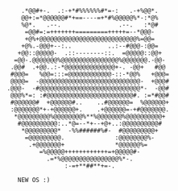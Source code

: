 


                                                                                
                                                                                          
                      


                                                                                              
                                                                                          
                           .*@@#+-.  .:-+*#%%%%%%#*=-:   .-+%@@*.                         
                           @@+:=*@@@@@@#*+==----=+*#%@@@@@%*-:*@%                         
                           %@*.   .--.                .--.   :*@#                         
                            =@@#=:=+++++++=========+++++=--*@@@-                          
                            +@%+@@@@@@@@@@@@@@@@@@@@@@@@@@@%=@@=                          
                           +@%.-@@@+--:..          ..:--#@@@-:@@=                         
                          +@@::@@@@@-  .::--------::.  =@@@@@::@@+                        
                         =@@-.@@@@@@@%@@@@@@@@@@@@@@@@%@@@@@@@.-@@-                       
                        .@@#  .+@@..:-*@@@@@@@@@@@@@@+-. -@@+   #@@                       
                        #@@@=   %@@=:::=@@@@@@@@@@@@-::-*@@%   +@@@=                      
                        @@@@=  -@@@@@@@@@@@@@@@@@@@@@@@@@@@@-  +@@@#                      
                       .@@@-  -#@@@@@@@@@@@@@@@@@@@@@@@@@@@@*-  -@@#                      
                        @@@%*=: :#@@@@@@@@@@@@@@@@@@@@@@@@#. :=*#@@#                      
                        #@@@@@@#  +@@@@@@#..    ..#@@@@@@=  %@@@@@@+                      
                        :@@@@@@@*+-+@@@@@@+.    .+@@@@@@=-+#@@@@@@@.                      
                         *@@@@@@@@@%@@@@@@@@%**%@@@@@@@%@@@@@@@@@@+                       
                          #@@@@@@@@@@:..*@=--*+--+@+..:@@@@@@@@@@#                        
                           *@@@@@@@@@*  -%%######%#-  #@@@@@@@@@+                         
                            =@@@@@@@@@.              :@@@@@@@@%-                          
                             .+@@@@@@@+              *@@@@@@%=                            
                                =%@@@@@++++++++++++=+@@@@@#-                              
                                  .=*%@@@@@@@@@@@@@@@@%*-.                                
                                       :-=+**##**+=-.                                     

                          NEW OS :)                                                                                             
                                                                                                                         
                                                                                    

                                                                                     




